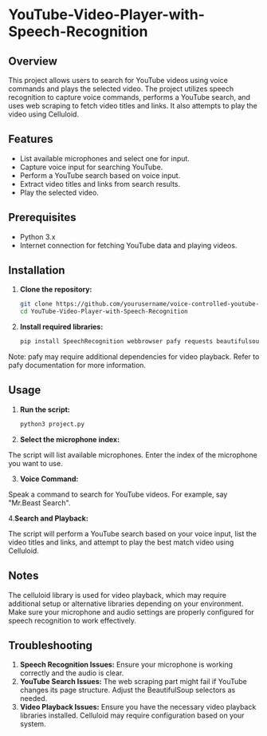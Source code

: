 # YouTube-Video-Player-with-Speech-Recognition

## Overview

This project allows users to search for YouTube videos using voice commands and plays the selected video. The project utilizes speech recognition to capture voice commands, performs a YouTube search, and uses web scraping to fetch video titles and links. It also attempts to play the video using Celluloid.

## Features

- List available microphones and select one for input.
- Capture voice input for searching YouTube.
- Perform a YouTube search based on voice input.
- Extract video titles and links from search results.
- Play the selected video.

## Prerequisites

- Python 3.x
- Internet connection for fetching YouTube data and playing videos.

## Installation

1. **Clone the repository:**

   ```bash
   git clone https://github.com/yourusername/voice-controlled-youtube-search.git
   cd YouTube-Video-Player-with-Speech-Recognition

2. **Install required libraries:**

   ```bash
   pip install SpeechRecognition webbrowser pafy requests beautifulsoup4 celluloid
Note: pafy may require additional dependencies for video playback. Refer to pafy documentation for more information.

## Usage
1. **Run the script:**

   ```bash
   python3 project.py

2. **Select the microphone index:**

The script will list available microphones. Enter the index of the microphone you want to use.

3. **Voice Command:**

Speak a command to search for YouTube videos. For example, say "Mr.Beast Search".

4.**Search and Playback:**

The script will perform a YouTube search based on your voice input, list the video titles and links, and attempt to play the best match video using Celluloid.

## Notes

The celluloid library is used for video playback, which may require additional setup or alternative libraries depending on your environment.
Make sure your microphone and audio settings are properly configured for speech recognition to work effectively.

## Troubleshooting

1. **Speech Recognition Issues:** Ensure your microphone is working correctly and the audio is clear.
2. **YouTube Search Issues:** The web scraping part might fail if YouTube changes its page structure. Adjust the BeautifulSoup selectors as needed.
3. **Video Playback Issues:** Ensure you have the necessary video playback libraries installed. Celluloid may require configuration based on your system.

